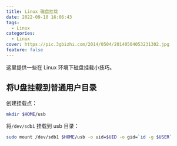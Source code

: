 ```yaml
---
title: Linux 磁盘挂载
date: 2022-09-10 16:06:43
tags:
  - Linux
categories:
  - Linux
cover: https://pic.3gbizhi.com/2014/0504/20140504053231302.jpg
feature: false
---
```


这里提供一些在 Linux 环境下磁盘挂载小技巧。

## 将U盘挂载到普通用户目录

创建挂载点：
```bash
mkdir $HOME/usb
```

将`/dev/sdb1` 挂载到 usb 目录：
```bash
sudo mount /dev/sdb1 $HOME/usb -o uid=$UID -o gid=`id -g $USER`
```
